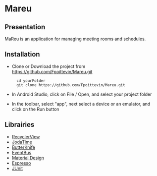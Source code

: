 # Mareu

## Presentation
MaReu is an application for managing meeting rooms and schedules.

## Installation

* Clone or Download the project from https://github.com/Fpoittevin/Mareu.git

    	cd yourFolder
    	git clone https://github.com/Fpoittevin/Mareu.git
    
* In Android Studio, click on File / Open, and select your project folder
* In the toolbar, select "app", next select a device or an emulator, and click on the Run button

## Librairies

  * [RecyclerView](https://developer.android.com/guide/topics/ui/layout/recyclerview)
  * [JodaTime](https://github.com/JodaOrg/joda-time)
  * [ButterKnife](https://jakewharton.github.io/butterknife/)
  * [EventBus](https://github.com/greenrobot/EventBus)
  * [Material Design](https://material.io/)
  * [Espresso](https://developer.android.com/training/testing/espresso/)
  * [JUnit](https://junit.org/junit5/)
